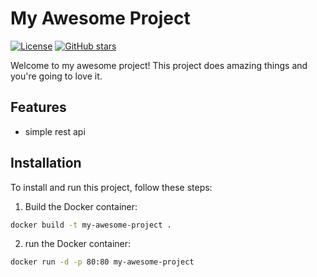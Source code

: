 # My Awesome Project

[![License](https://img.shields.io/badge/License-MIT-blue.svg)](https://opensource.org/licenses/MIT)
[![GitHub stars](https://img.shields.io/github/stars/YourUsername/YourRepository.svg?style=social)](https://github.com/YourUsername/YourRepository/stargazers)

Welcome to my awesome project! This project does amazing things and you're going to love it.

## Features

- simple rest api


## Installation

To install and run this project, follow these steps:

1. Build  the Docker container:

```bash
docker build -t my-awesome-project .
```

2.  run the Docker container:

```bash
docker run -d -p 80:80 my-awesome-project
```
